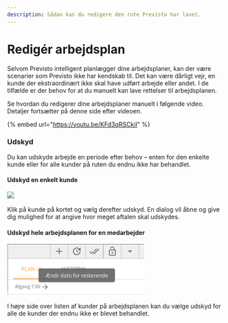 ```yaml
---
description: Sådan kan du redigere den rute Previsto har lavet.
---
```


# Redigér arbejdsplan

Selvom Previsto intelligent planlægger dine arbejdsplaner, kan der være scenarier som Previsto ikke har kendskab til. Det kan være dårligt vejr, en kunde der ekstraordinært ikke skal have udført arbejde eller andet. I de tilfælde er der behov for at du manuelt kan lave rettelser til arbejdsplanen.

Se hvordan du redigerer dine arbejdsplaner manuelt i følgende video. Detaljer fortsætter på denne side efter videoen.

{% embed url="https://youtu.be/KFd3qRSCkiI" %}

### Udskyd

Du kan udskyde arbejde en periode efter behov – enten for den enkelte kunde eller for alle kunder på ruten du endnu ikke har behandlet.

#### Udskyd en enkelt kunde

![](https://previsto.com/images/support/planning/plan_defer.png)

Klik på kunde på kortet og vælg derefter udskyd. En dialog vil åbne og give dig mulighed for at angive hvor meget aftalen skal udskydes.

#### Udskyd hele arbejdsplanen for en medarbejder

![](../../.gitbook/assets/skaermbillede-2018-10-28-kl.-14.22.20.png)

I højre side over listen af kunder på arbejdsplanen kan du vælge udskyd for alle de kunder der endnu ikke er blevet behandlet.

